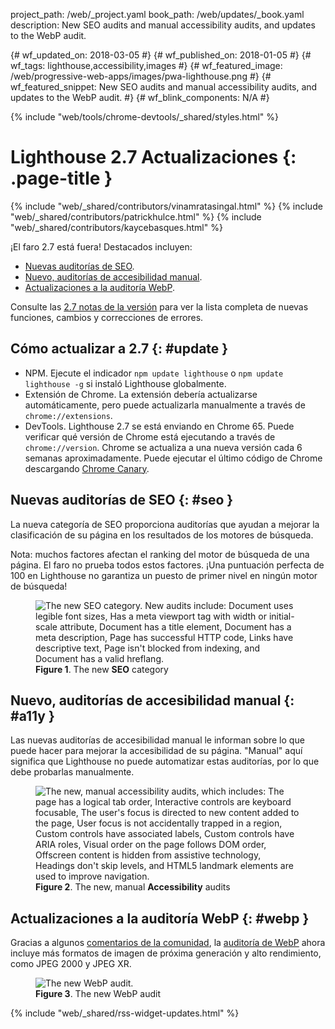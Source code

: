 project_path: /web/_project.yaml
book_path: /web/updates/_book.yaml
description: New SEO audits and manual accessibility audits, and updates to the WebP audit.

{# wf_updated_on: 2018-03-05 #}
{# wf_published_on: 2018-01-05 #}
{# wf_tags: lighthouse,accessibility,images #}
{# wf_featured_image: /web/progressive-web-apps/images/pwa-lighthouse.png #}
{# wf_featured_snippet: New SEO audits and manual accessibility audits, and updates to the WebP audit. #}
{# wf_blink_components: N/A #}

{% include "web/tools/chrome-devtools/_shared/styles.html" %}

# Lighthouse 2.7 Actualizaciones {: .page-title }

{% include "web/_shared/contributors/vinamratasingal.html" %}
{% include "web/_shared/contributors/patrickhulce.html" %}
{% include "web/_shared/contributors/kaycebasques.html" %}

[CDT]: /web/tools/lighthouse/#devtools
[Node]: https://github.com/GoogleChrome/lighthouse#using-programmatically
[CLI]: /web/tools/lighthouse/#cli
[CE]: /web/tools/lighthouse/#extension

¡El faro 2.7 está fuera! Destacados incluyen:

* [Nuevas auditorías de SEO](#seo).
* [Nuevo, auditorías de accesibilidad manual](#a11y).
* [Actualizaciones a la auditoría WebP](#webp).

Consulte las [2.7 notas de la versión][RN] para ver la lista completa de nuevas funciones, cambios y correcciones de errores.

[RN]: https://github.com/GoogleChrome/lighthouse/releases/tag/v2.7.0

## Cómo actualizar a 2.7 {: #update }

* NPM. Ejecute el indicador `npm update lighthouse` o `npm update lighthouse -g` si instaló Lighthouse globalmente.
* Extensión de Chrome. La extensión debería actualizarse automáticamente, pero puede actualizarla manualmente a través de `chrome://extensions`.
* DevTools. Lighthouse 2.7 se está enviando en Chrome 65. Puede verificar qué versión de Chrome está ejecutando a través de `chrome://version`. Chrome se actualiza a una nueva versión cada 6 semanas aproximadamente. Puede ejecutar el último código de Chrome descargando [Chrome Canary][Canary].

[Canary]: https://www.google.com/chrome/browser/canary.html

## Nuevas auditorías de SEO {: #seo }

La nueva categoría de SEO proporciona auditorías que ayudan a mejorar la clasificación de su página en los resultados de los motores de búsqueda.

Nota: muchos factores afectan el ranking del motor de búsqueda de una página. El faro no prueba todos estos factores. ¡Una puntuación perfecta de 100 en Lighthouse no garantiza un puesto de primer nivel en ningún motor de búsqueda!

<figure>   <img src="/web/updates/images/2018/01/seo.png"
       alt="The new SEO category. New audits include: Document uses legible font sizes,
            Has a meta viewport tag with width or initial-scale attribute,
            Document has a title element, Document has a meta description, Page has
            successful HTTP code, Links have descriptive text, Page isn't blocked from indexing,
            and Document has a valid hreflang."/>
  <figcaption>
    <b>Figure 1</b>. The new <b>SEO</b> category
  </figcaption>
</figure>

## Nuevo, auditorías de accesibilidad manual {: #a11y }

Las nuevas auditorías de accesibilidad manual le informan sobre lo que puede hacer para mejorar la accesibilidad de su página. "Manual" aquí significa que Lighthouse no puede automatizar estas auditorías, por lo que debe probarlas manualmente.

<figure>   <img src="/web/updates/images/2018/01/a11y.png"
       alt="The new, manual accessibility audits, which includes: The page has a logical tab order,
            Interactive controls are keyboard focusable, The user's focus is directed to new
            content added to the page, User focus is not accidentally trapped in a region,
            Custom controls have associated labels, Custom controls have ARIA roles, Visual order
            on the page follows DOM order, Offscreen content is hidden from assistive technology,
            Headings don't skip levels, and HTML5 landmark elements are used to improve
            navigation."/>
  <figcaption>
    <b>Figure 2</b>. The new, manual <b>Accessibility</b> audits
  </figcaption>
</figure>

## Actualizaciones a la auditoría WebP {: #webp }

Gracias a algunos [comentarios de la comunidad][feedback], la [auditoría de WebP][webp] ahora incluye más formatos de imagen de próxima generación y alto rendimiento, como JPEG 2000 y JPEG XR.

[feedback]: https://www.reddit.com/r/webdev/comments/75w7t0/so_exactly_what_do_i_do_google_put_my_css_in_js/doatllq/
[webp]: /web/tools/lighthouse/audits/webp

<figure>   <img src="/web/updates/images/2018/01/webp.png"
       alt="The new WebP audit."/>
  <figcaption>
    <b>Figure 3</b>. The new WebP audit
  </figcaption>
</figure>

{% include "web/_shared/rss-widget-updates.html" %}
